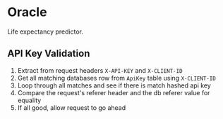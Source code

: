 # Oracle

Life expectancy predictor.

## API Key Validation

1. Extract from request headers `X-API-KEY` and `X-CLIENT-ID`
2. Get all matching databases row from `ApiKey` table using `X-CLIENT-ID`
3. Loop through all matches and see if there is match hashed api key
4. Compare the request's referer header and the db referer value for equality
5. If all good, allow request to go ahead
